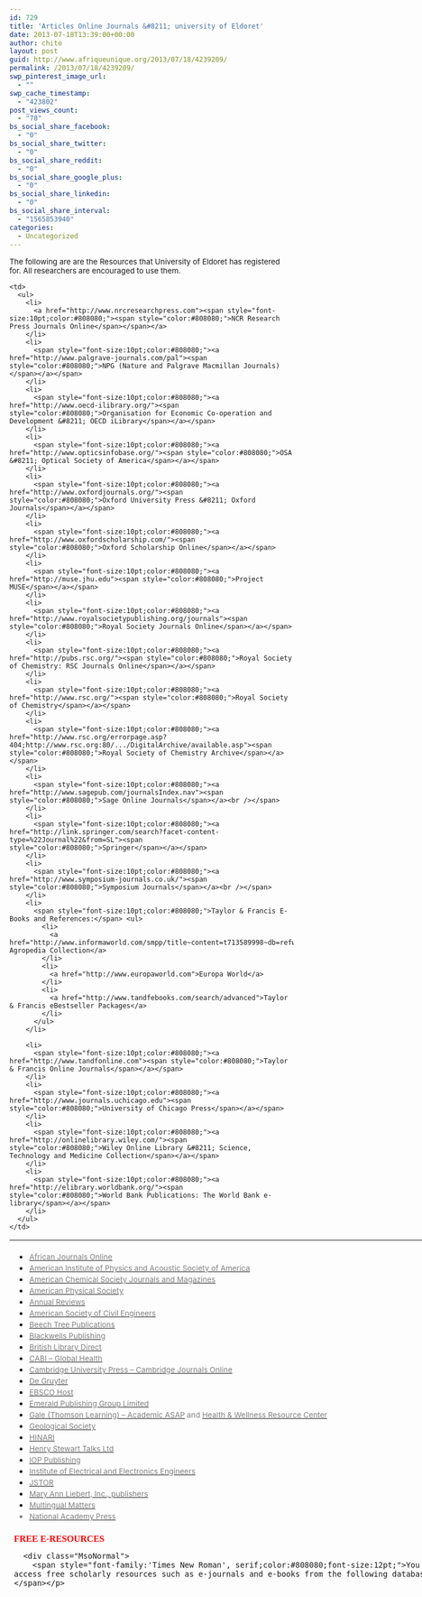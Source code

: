 ```yaml
---
id: 729
title: 'Articles Online Journals &#8211; university of Eldoret'
date: 2013-07-18T13:39:00+00:00
author: chito
layout: post
guid: http://www.afriqueunique.org/2013/07/18/4239209/
permalink: /2013/07/18/4239209/
swp_pinterest_image_url:
  - ""
swp_cache_timestamp:
  - "423802"
post_views_count:
  - "78"
bs_social_share_facebook:
  - "0"
bs_social_share_twitter:
  - "0"
bs_social_share_reddit:
  - "0"
bs_social_share_google_plus:
  - "0"
bs_social_share_linkedin:
  - "0"
bs_social_share_interval:
  - "1565853940"
categories:
  - Uncategorized
---
```

<span style="font-size:10pt;">The following are are the</span> <span style="font-size:10pt;">Resources that University of Eldoret has registered for. All researchers are encouraged to use them.</span>

<table style="width:805px;height:623px;">
  <tr>
    <td>
      <ul>
        <li>
          <span style="font-size:10pt;color:#808080;"><a href="http://www.inasp.info/file/39e45e407b4d03ccaabb8964f6cb5137/ajol.html"><span style="color:#808080;">African Journals Online</span></a></span>
        </li>
        <li>
          <span style="font-size:10pt;color:#808080;"><a href="http://www.aip.org/pubs/"><span style="color:#808080;">American Institute of Physics and Acoustic Society of America</span></a></span>
        </li>
        <li>
          <span style="font-size:10pt;color:#808080;"><a href="http://pubs.acs.org/search/advanced"><span style="color:#808080;">American Chemical Society Journals and Magazines</span></a></span>
        </li>
        <li>
          <span style="font-size:10pt;color:#808080;"><a href="http://prola.aps.org/search"><span style="color:#808080;">American Physical Society</span></a></span>
        </li>
        <li>
          <span style="font-size:10pt;color:#808080;"><a href="http://arjournals.annualreviews.org/"><span style="color:#808080;">Annual Reviews</span></a></span>
        </li>
        <li>
          <span style="font-size:10pt;color:#808080;"><a href="http://ascelibrary.org/journals" title="american society of civil engeneers"><span style="color:#808080;">American Society of Civil Engineers</span></a></span>
        </li>
        <li>
          <a href="http://www.ingentaconnect.com"><span style="font-size:10pt;color:#808080;"><span style="color:#808080;">Beech Tree Publications</span></span></a>
        </li>
        <li>
          <span style="font-size:10pt;color:#808080;"><a href="http://www.wiley.com/" title="wiley"><span style="color:#808080;">Blackwells Publishing</span></a></span>
        </li>
        <li>
          <span style="font-size:10pt;color:#808080;"><a href="http://direct.bl.uk/bld/Home.do"><span style="color:#808080;">British Library Direct</span></a></span>
        </li>
        <li>
          <span style="font-size:10pt;color:#808080;"><a href="http://www.cabi.org/"><span style="color:#808080;">CABI &#8211; Global Health</span></a></span>
        </li>
        <li>
          <span style="font-size:10pt;color:#808080;"><a href="http://journals.cambridge.org"><span style="color:#808080;">Cambridge University Press &#8211; Cambridge Journals Online</span></a></span>
        </li>
        <li>
          <span style="font-size:10pt;color:#808080;"><a href="http://search.ebscohost.com"><span style="color:#808080;">De Gruyter</span></a></span>
        </li>
        <li>
          <span style="font-size:10pt;color:#808080;"><a href="http://search.ebscohost.com"><span style="color:#808080;">EBSCO Host</span></a></span>
        </li>
        <li>
          <span style="font-size:10pt;color:#808080;"><a href="http://www.emeraldinsight.com"><span style="color:#808080;">Emerald Publishing Group Limited</span></a></span>
        </li>
        <li>
          <span style="font-size:10pt;color:#808080;"><a href="http://www.gale.cengage.com/PeriodicalSolutions/academicAsap.htm?grid=ExpandedAcademicASAPRedirect"><span style="color:#808080;">Gale (Thomson Learning) &#8211; Academic ASAP</span></a> and <a href="http://www.gale.cengage.com/Health/HealthRC/about.htm"><span style="color:#808080;">Health & Wellness Resource Center</span></a></span>
        </li>
        <li>
          <span style="font-size:10pt;color:#808080;"><a href="http://www.lyellcollection.org/"><span style="color:#808080;">Geological Society</span></a></span>
        </li>
        <li>
          <a href="http://http//hinari-gw.who.int/"><span style="font-size:10pt;color:#808080;"><span style="color:#808080;">HINARI<br /></span></span></a>
        </li>
        <li>
          <span style="font-size:10pt;color:#808080;"><a href="http://www.inasp.info/hst"><span style="color:#808080;">Henry Stewart Talks Ltd</span></a></span>
        </li>
        <li>
          <span style="font-size:10pt;color:#808080;"><a href="http://www.ioppublishing.org/"><span style="color:#808080;">IOP Publishing</span></a></span>
        </li>
        <li>
          <span style="font-size:10pt;color:#808080;"><a href="http://ieeexplore.ieee.org/Xplore/guesthome.jsp"><span style="color:#808080;">Institute of Electrical and Electronics Engineers</span></a></span>
        </li>
        <li>
          <span style="font-size:10pt;color:#808080;"><a href="http://www.jstor.org/"><span style="color:#808080;">JSTOR</span></a></span>
        </li>
        <li>
          <span style="font-size:10pt;color:#808080;"><a href="http://www.liebertonline.com/"><span style="color:#808080;">Mary Ann Liebert, Inc., publishers</span></a></span>
        </li>
        <li>
          <span style="font-size:10pt;color:#808080;"><a href="http://www.multilingual-matters.com/" title="multilingual"><span style="color:#808080;">Multingual Matters</span></a></span>
        </li>
        <li style="color:#808080;">
          <span style="font-size:10pt;color:#808080;"><a href="http://www.nap.edu/"><span style="color:#808080;">National Academy Press</span></a></span>
        </li>
      </ul>
    </td>
    
    <td>
      <ul>
        <li>
          <a href="http://www.nrcresearchpress.com"><span style="font-size:10pt;color:#808080;"><span style="color:#808080;">NCR Research Press Journals Online</span></span></a>
        </li>
        <li>
          <span style="font-size:10pt;color:#808080;"><a href="http://www.palgrave-journals.com/pal"><span style="color:#808080;">NPG (Nature and Palgrave Macmillan Journals)</span></a></span>
        </li>
        <li>
          <span style="font-size:10pt;color:#808080;"><a href="http://www.oecd-ilibrary.org/"><span style="color:#808080;">Organisation for Economic Co-operation and Development &#8211; OECD iLibrary</span></a></span>
        </li>
        <li>
          <span style="font-size:10pt;color:#808080;"><a href="http://www.opticsinfobase.org/"><span style="color:#808080;">OSA &#8211; Optical Society of America</span></a></span>
        </li>
        <li>
          <span style="font-size:10pt;color:#808080;"><a href="http://www.oxfordjournals.org/"><span style="color:#808080;">Oxford University Press &#8211; Oxford Journals</span></a></span>
        </li>
        <li>
          <span style="font-size:10pt;color:#808080;"><a href="http://www.oxfordscholarship.com/"><span style="color:#808080;">Oxford Scholarship Online</span></a></span>
        </li>
        <li>
          <span style="font-size:10pt;color:#808080;"><a href="http://muse.jhu.edu"><span style="color:#808080;">Project MUSE</span></a></span>
        </li>
        <li>
          <span style="font-size:10pt;color:#808080;"><a href="http://www.royalsocietypublishing.org/journals"><span style="color:#808080;">Royal Society Journals Online</span></a></span>
        </li>
        <li>
          <span style="font-size:10pt;color:#808080;"><a href="http://pubs.rsc.org/"><span style="color:#808080;">Royal Society of Chemistry: RSC Journals Online</span></a></span>
        </li>
        <li>
          <span style="font-size:10pt;color:#808080;"><a href="http://www.rsc.org/"><span style="color:#808080;">Royal Society of Chemistry</span></a></span>
        </li>
        <li>
          <span style="font-size:10pt;color:#808080;"><a href="http://www.rsc.org/errorpage.asp?404;http://www.rsc.org:80/.../DigitalArchive/available.asp"><span style="color:#808080;">Royal Society of Chemistry Archive</span></a></span>
        </li>
        <li>
          <span style="font-size:10pt;color:#808080;"><a href="http://www.sagepub.com/journalsIndex.nav"><span style="color:#808080;">Sage Online Journals</span></a><br /></span>
        </li>
        <li>
          <span style="font-size:10pt;color:#808080;"><a href="http://link.springer.com/search?facet-content-type=%22Journal%22&from=SL"><span style="color:#808080;">Springer</span></a></span>
        </li>
        <li>
          <span style="font-size:10pt;color:#808080;"><a href="http://www.symposium-journals.co.uk/"><span style="color:#808080;">Symposium Journals</span></a><br /></span>
        </li>
        <li>
          <span style="font-size:10pt;color:#808080;">Taylor & Francis E-Books and References:</span> <ul>
            <li>
              <a href="http://www.informaworld.com/smpp/title~content=t713589998~db=refwork">Dekker Agropedia Collection</a>
            </li>
            <li>
              <a href="http://www.europaworld.com">Europa World</a>
            </li>
            <li>
              <a href="http://www.tandfebooks.com/search/advanced">Taylor & Francis eBestseller Packages</a>
            </li>
          </ul>
        </li>
        
        <li>
          <span style="font-size:10pt;color:#808080;"><a href="http://www.tandfonline.com"><span style="color:#808080;">Taylor & Francis Online Journals</span></a></span>
        </li>
        <li>
          <span style="font-size:10pt;color:#808080;"><a href="http://www.journals.uchicago.edu"><span style="color:#808080;">University of Chicago Press</span></a></span>
        </li>
        <li>
          <span style="font-size:10pt;color:#808080;"><a href="http://onlinelibrary.wiley.com/"><span style="color:#808080;">Wiley Online Library &#8211; Science, Technology and Medicine Collection</span></a></span>
        </li>
        <li>
          <span style="font-size:10pt;color:#808080;"><a href="http://elibrary.worldbank.org/"><span style="color:#808080;">World Bank Publications: The World Bank e-library</span></a></span>
        </li>
      </ul>
    </td>
  </tr>
  
  <tr>
    <td rowspan="1" colspan="2">
      <div class="MsoNormal" style="color:#ff0000;font-size:16px;font-family:'Times New Roman', serif;background-color:transparent;font-style:normal;font-weight:bold;">
        <strong><span style="font-family:'Times New Roman', serif;color:#FF0000;">FREE E-RESOURCES</span></strong>
      </div>
      
      <div class="MsoNormal">
        <span style="font-family:'Times New Roman', serif;color:#808080;font-size:12pt;">You can access free scholarly resources such as e-journals and e-books from the following databases.</span></p> 
        
        <ul>
          <li class="MsoNormal">
            <span style="font-size:10pt;color:#808080;"><a href="http://www.eifl.net/bioone"><span style="color:#808080;">BioOne</span></a>&nbsp;</span>
          </li>
          <li class="MsoNormal">
            <span style="font-size:10pt;color:#808080;"><a href="http://www.nejm.org/"><span style="color:#808080;">New England journal of medicine online</span></a></span>
          </li>
          <li class="MsoNormal">
            <span style="font-size:10pt;color:#808080;"><a href="http://www.elibrary.imf.org/"><span style="color:#808080;">IMF e-library</span></a></span>
          </li>
          <li class="MsoNormal">
            <span style="font-size:10pt;color:#808080;"><a href="http://www.oxfordjournals.org/"><span style="color:#808080;">Oxford Journals Online</span></a></span>
          </li>
          <li class="MsoNormal" style="line-height:normal;">
            <span style="font-size:10pt;color:#808080;"><a href="http://rsta.royalsocietypublishing.org"><span style="color:#808080;">Royal Society Journals and Archive</span></a> &#8211;<strong>&nbsp;</strong></span>
          </li>
          <li style="font-family:'Times New Roman', serif;">
            <span style="font-size:10pt;color:#808080;"><a href="http://www.pediatricneurologybriefs.com/"><span style="color:#808080;">Pediatric neurology briefs</span></a><br /></span> <ul>
              <li class="MsoNormal" style="line-height:normal;">
                URL: <span class="Object"><a href="http://pediatricneurologybriefs.us5.list-manage.com/track/click?u=eee6b450a8015294320eaaf86&id=b4948628a0&e=4f1379841e" target="_blank" rel="noopener noreferrer"><span class="yshortcuts">http://pediatricneurologybriefs.us5.list-manage.com/track</span></a></span>
              </li>
            </ul>
          </li>
          
          <li class="MsoNormal" style="margin-bottom:.0001pt;line-height:normal;">
            <span style="font-size:12pt;"><span style="font-family:'Times New Roman', serif;"><span style="font-size:10pt;color:#808080;"><a href="http://network.bepress.com/"><span style="color:#808080;">The Digital Commons Network</span></a></span> </span></span>
          </li>
        </ul>
      </div>
    </td>
  </tr>
</table>
